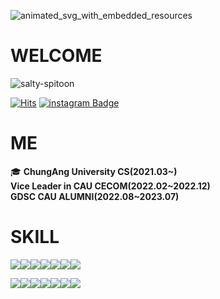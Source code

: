 ![animated_svg_with_embedded_resources](https://github.com/smilebank7/smilebank7/assets/76163909/35a9c72e-ae26-44bc-99f5-53e443a8a49f)

# **WELCOME** 
![salty-spitoon](https://github.com/smilebank7/smilebank7/assets/76163909/149648ed-26c3-40d9-8e32-90b2987bc72d)




[![Hits](https://hits.seeyoufarm.com/api/count/incr/badge.svg?url=https%3A%2F%2Fgithub.com%2Fsmilebank7%2Fsmilebank7%2F&count_bg=%238A2BE2&title_bg=%23808080&icon=&icon_color=%23E7E7E7&title=hits&edge_flat=true)](https://hits.seeyoufarm.com) [![instagram Badge](https://img.shields.io/badge/-Instagram-blueviolet?style=flat-square&logo=Instagram&logoColor=white&link=https://www.instagram.com/inshjh/)](https://www.instagram.com/inshjh/)

# ME
🎓 **ChungAng University CS(2021.03~)**
</br> **Vice Leader in CAU CECOM(2022.02~2022.12)**
</br> **GDSC CAU ALUMNI(2022.08~2023.07)**
</br>
# SKILL
<img src="https://img.shields.io/badge/React-61DAFB?logo=React"><img src="https://img.shields.io/badge/Next-000000?logo=Next.js"><img src="https://img.shields.io/badge/NestJS-E0234E?logo=NestJS"><img src="https://img.shields.io/badge/Spring-6DB33F?logo=Spring"><img src="https://img.shields.io/badge/Kubernetes-326CE5?logo=Kubernetes"><img src="https://img.shields.io/badge/Rust-000000?logo=Rust"><img src="https://img.shields.io/badge/TypeScript-3178C6?logo=TypeScript">

<img src="https://img.shields.io/badge/React-000000?logo=React"><img src="https://img.shields.io/badge/Next-000000?logo=Next.js"><img src="https://img.shields.io/badge/NestJS-000000?logo=NestJS"><img src="https://img.shields.io/badge/Spring-000000?logo=Spring"><img src="https://img.shields.io/badge/Kubernetes-000000?logo=Kubernetes"><img src="https://img.shields.io/badge/Rust-000000?logo=Rust"><img src="https://img.shields.io/badge/TypeScript-000000?logo=TypeScript">









<!--
**smilebank7/smilebank7** is a ✨ _special_ ✨ repository because its `README.md` (this file) appears on your GitHub profile.

Here are some ideas to get you started:

- 🔭 I’m currently working on ...
- 🌱 I’m currently learning ...
- 👯 I’m looking to collaborate on ...
- 🤔 I’m looking for help with ...
- 💬 Ask me about ...
- 📫 How to reach me: ...
- 😄 Pronouns: ...
- ⚡ Fun fact: ...
-->
